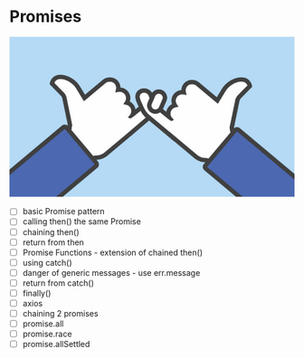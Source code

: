 # Promises

![Promises](resources/promises.jpg)

- [ ] basic Promise pattern
- [ ] calling then() the same Promise
- [ ] chaining then()
- [ ] return from then
- [ ] Promise Functions - extension of chained then()
- [ ] using catch()
- [ ] danger of generic messages - use err.message
- [ ] return from catch()
- [ ] finally()
- [ ] axios
- [ ] chaining 2 promises
- [ ] promise.all
- [ ] promise.race
- [ ] promise.allSettled
